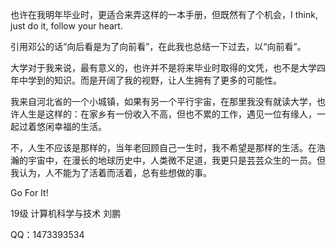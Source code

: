 也许在我明年毕业时，更适合来弄这样的一本手册，但既然有了个机会，I think, just do it, follow your heart.

引用邓公的话“向后看是为了向前看”，在此我也总结一下过去，以“向前看”。

大学对于我来说，最有意义的，也许并不是将来毕业时取得的文凭，也不是大学四年中学到的知识。而是开阔了我的视野，让人生拥有了更多的可能性。

我来自河北省的一个小城镇，如果有另一个平行宇宙，在那里我没有就读大学，也许人生是这样的：在家乡有一份收入不高，但也不累的工作，遇见一位有缘人，一起过着悠闲幸福的生活。

不，人生不应该是那样的，当年老回顾自己一生时，我不希望是那样的生活。在浩瀚的宇宙中，在漫长的地球历史中，人类微不足道，我更只是芸芸众生的一员。但我认为，人不能为了活着而活着，总有些想做的事。

Go For It!

19级 计算机科学与技术 刘鹏

QQ：1473393534







